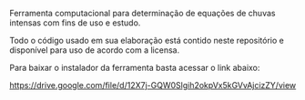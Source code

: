 Ferramenta computacional para determinação de equações de chuvas intensas com fins de uso e estudo.

Todo o código usado em sua elaboração está contido neste repositório e disponível para uso de acordo com a licensa.

Para baixar o instalador da ferramenta basta acessar o link abaixo:

https://drive.google.com/file/d/12X7j-GQW0Slgih2okpVx5kGVvAjcizZY/view

